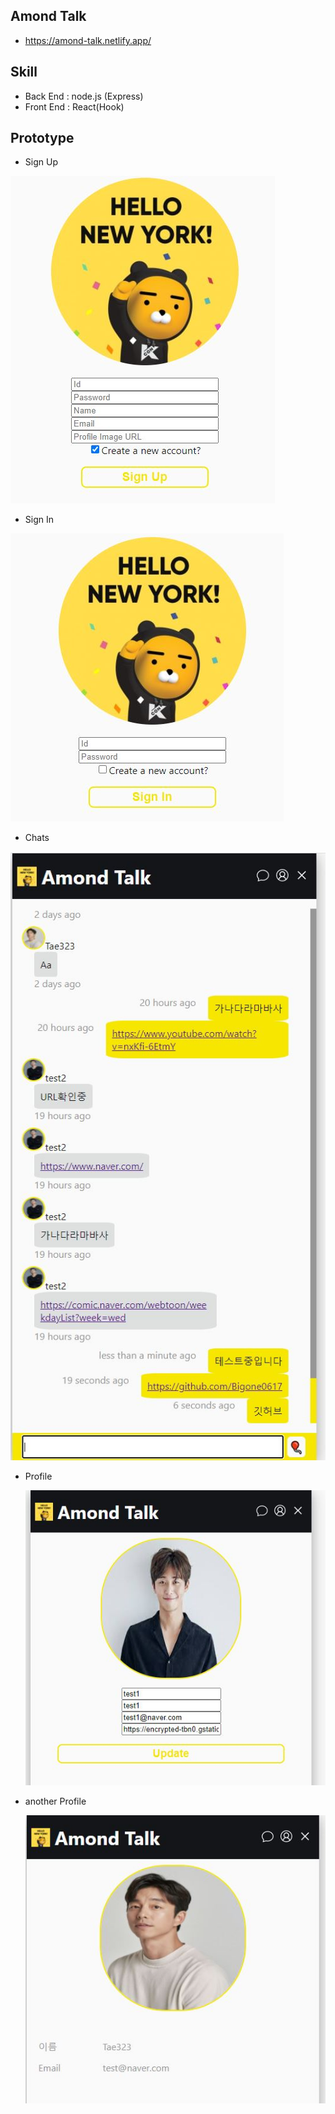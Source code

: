 ## Amond Talk
- https://amond-talk.netlify.app/

## Skill 
- Back End : node.js (Express)
- Front End : React(Hook)

## Prototype

- Sign Up

![](https://github.com/Bigone0617/amondTalk/blob/master/img/prototype02.JPG?raw=true)

- Sign In

![](https://github.com/Bigone0617/amondTalk/blob/master/img/prototype01.JPG?raw=true)

- Chats

![](https://github.com/Bigone0617/amondTalk/blob/master/img/prototype03.JPG?raw=true)

- Profile

  ![](https://github.com/Bigone0617/amondTalk/blob/master/img/prototype04.JPG?raw=true)
  
- another Profile
  
  ![](https://github.com/Bigone0617/amondTalk/blob/master/img/prototype05.JPG?raw=true)
